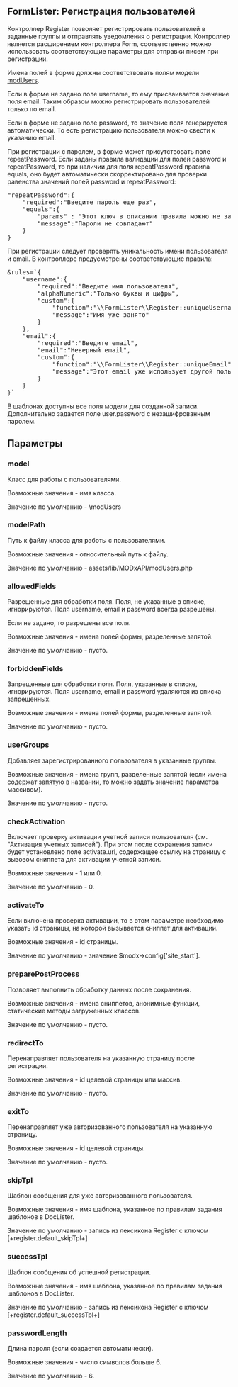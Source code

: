 
<meta http-equiv="Content-Type" content="text/html; charset=utf-8">
<h2>FormLister: Регистрация пользователей</h2>

<p>Контроллер <span class="text-bold">Register</span> позволяет регистрировать пользователей в заданные группы и отправлять уведомления о регистрации. Контроллер является расширением контроллера Form, соответственно можно использовать соответствующие параметры для отправки писем при регистрации.</p>
<p>Имена полей в форме должны соответствовать полям модели <a href="doclister/modxapi.html">modUsers</a>.</p>
<p>Если в форме не задано поле username, то ему присваивается значение поля email. Таким образом можно регистрировать пользователей только по email.</p>
<p>Если в форме не задано поле password, то значение поля генерируется автоматически. То есть регистрацию пользователя можно свести к указанию email.</p>
<p>При регистрации с паролем, в форме может присутствовать поле repeatPassword. Если заданы правила валидации для полей password и repeatPassword, то при наличии для поля repeatPassword правила equals, оно будет автоматически скорректировано для проверки равенства значений полей password и repeatPassword:</p>
<pre class="brush: html;">"repeatPassword":{
	"required":"Введите пароль еще раз",
	"equals":{
		"params" : "Этот ключ в описании правила можно не задавать, он будет сформирован контроллером автоматически",
		"message":"Пароли не совпадают"
	}
}</pre>
<p>При регистрации следует проверять уникальность имени пользователя и email. В контроллере предусмотрены соответствующие правила:</p>
<pre class="brush: html;">&amp;rules=`{
	"username":{
		"required":"Введите имя пользователя",
		"alphaNumeric":"Только буквы и цифры",
		"custom":{
			"function":"\\FormLister\\Register::uniqueUsername",
			"message":"Имя уже занято"
		}
	},
	"email":{
		"required":"Введите email",
		"email":"Неверный email",
		"custom":{
			"function":"\\FormLister\\Register::uniqueEmail",
			"message":"Этот email уже использует другой пользователь"
		}
	}
}`</pre>
<p>В шаблонах доступны все поля модели для созданной записи. Дополнительно задается поле user.password с незашифрованным паролем. </p>
<h2 class="page-header">Параметры</h2>
<h3 class="sub-header text-bold">model</h3>
<p>Класс для работы с пользователями.</p>
<p>Возможные значения - имя класса.</p>
<p>Значение по умолчанию - \modUsers</p>
<h3 class="sub-header text-bold">modelPath</h3>
<p>Путь к файлу класса для работы с пользователями.</p>
<p>Возможные значения - относительный путь к файлу.</p>
<p>Значение по умолчанию - assets/lib/MODxAPI/modUsers.php</p>
<h3 class="sub-header text-bold">allowedFields</h3>
<p>Разрешенные для обработки поля. Поля, не указанные в списке, игнорируются. Поля username, email и password всегда разрешены.</p>
<p>Если не задано, то разрешены все поля.</p>
<p>Возможные значения - имена полей формы, разделенные запятой. </p>
<p>Значение по умолчанию - пусто.</p>
<h3 class="sub-header text-bold">forbiddenFields</h3>
<p>Запрещенные для обработки поля. Поля, указанные в списке, игнорируются. Поля username, email и password удаляются из списка запрещенных.</p>
<p>Возможные значения - имена полей формы, разделенные запятой. </p>
<p>Значение по умолчанию - пусто.</p>
<h3 class="sub-header text-bold">userGroups</h3>
<p>Добавляет зарегистрированного пользователя в указанные группы.</p>
<p>Возможные значения - имена групп, разделенные запятой (если имена содержат запятую в названии, то можно задать значение параметра массивом).</p>
<p>Значение по умолчанию - пусто.</p>
<h3 class="sub-header text-bold">checkActivation</h3>
<p>Включает проверку активации учетной записи пользователя (см. "Активация учетных записей"). При этом после сохранения записи будет установлено поле activate.url, содержащее ссылку на страницу с вызовом сниппета для активации учетной записи.  </p>
<p>Возможные значения - 1 или 0.</p>
<p>Значение по умолчанию - 0.</p>
<h3 class="sub-header text-bold">activateTo</h3>
<p>Если включена проверка активации, то в этом параметре необходимо указать id страницы, на которой вызывается сниппет для активации.</p>
<p>Возможные значения - id страницы.</p>
<p>Значение по умолчанию - значение $modx-&gt;config['site_start'].</p>
<h3 class="sub-header text-bold">preparePostProcess</h3>
<p>Позволяет выполнить обработку данных после сохранения.</p>
<p>Возможные значения - имена сниппетов, анонимные функции, статические методы загруженных классов.</p>
<p>Значение по умолчанию - пусто.</p>
<h3 class="sub-header text-bold">redirectTo</h3>
<p>Перенаправляет пользователя на указанную страницу после регистрации.</p>
<p>Возможные значения - id целевой страницы или массив.</p>
<p>Значение по умолчанию - пусто.</p>
<h3 class="sub-header text-bold">exitTo</h3>
<p>Перенаправляет уже авторизованного пользователя на указанную страницу.</p>
<p>Возможные значения - id целевой страницы.</p>
<p>Значение по умолчанию - пусто.</p>
<h3 class="sub-header text-bold">skipTpl</h3>
<p>Шаблон сообщения для уже авторизованного пользователя.</p>
<p>Возможные значения - имя шаблона, указанное по правилам задания шаблонов в DocLister.</p>
<p>Значение по умолчанию - запись из лексикона Register с ключом [+register.default_skipTpl+]</p>
<h3 class="sub-header text-bold">successTpl</h3>
<p>Шаблон сообщения об успешной регистрации. </p>
<p>Возможные значения - имя шаблона, указанное по правилам задания шаблонов в DocLister.</p>
<p>Значение по умолчанию - запись из лексикона Register с ключом [+register.default_successTpl+]</p>
<h3 class="sub-header text-bold">passwordLength</h3>
<p>Длина пароля (если создается автоматически).</p>
<p>Возможные значения - число символов больше 6.</p>
<p>Значение по умолчанию - 6.</p>